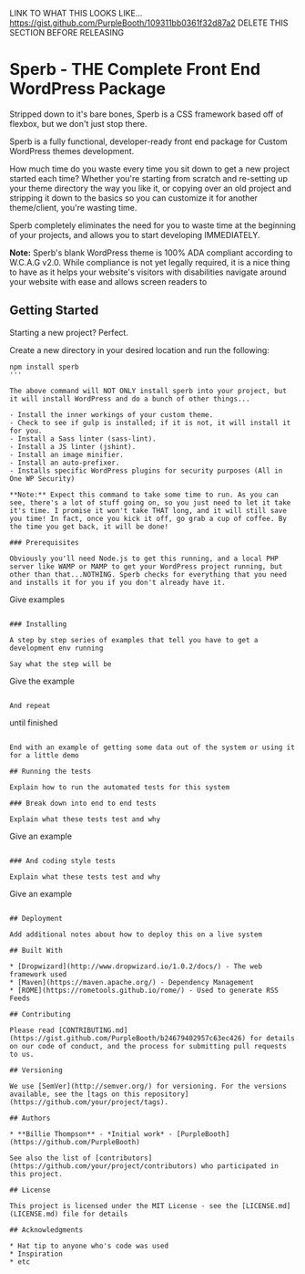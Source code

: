 LINK TO WHAT THIS LOOKS LIKE... https://gist.github.com/PurpleBooth/109311bb0361f32d87a2
DELETE THIS SECTION BEFORE RELEASING

# Sperb - THE Complete Front End WordPress Package

Stripped down to it's bare bones, Sperb is a CSS framework based off of flexbox, but we don't just stop there. 

Sperb is a fully functional, developer-ready front end package for Custom WordPress themes development.

How much time do you waste every time you sit down to get a new project started each time? Whether you're starting from scratch and re-setting up your theme directory the way you like it, or copying over an old project and stripping it down to the basics so you can customize it for another theme/client, you're wasting time. 

Sperb completely eliminates the need for you to waste time at the beginning of your projects, and allows you to start developing IMMEDIATELY. 

**Note:** Sperb's blank WordPress theme is 100% ADA compliant according to W.C.A.G v2.0. While compliance is not yet legally required, it is a nice thing to have as it helps your website's visitors with disabilities navigate around your website with ease and allows screen readers to

## Getting Started

Starting a new project? Perfect. 

Create a new directory in your desired location and run the following:

```
npm install sperb
'''

The above command will NOT ONLY install sperb into your project, but it will install WordPress and do a bunch of other things...

- Install the inner workings of your custom theme.
- Check to see if gulp is installed; if it is not, it will install it for you.
- Install a Sass linter (sass-lint).
- Install a JS linter (jshint).
- Install an image minifier.
- Install an auto-prefixer.
- Installs specific WordPress plugins for security purposes (All in One WP Security)

**Note:** Expect this command to take some time to run. As you can see, there's a lot of stuff going on, so you just need to let it take it's time. I promise it won't take THAT long, and it will still save you time! In fact, once you kick it off, go grab a cup of coffee. By the time you get back, it will be done!

### Prerequisites

Obviously you'll need Node.js to get this running, and a local PHP server like WAMP or MAMP to get your WordPress project running, but other than that...NOTHING. Sperb checks for everything that you need and installs it for you if you don't already have it.

```
Give examples
```

### Installing

A step by step series of examples that tell you have to get a development env running

Say what the step will be

```
Give the example
```

And repeat

```
until finished
```

End with an example of getting some data out of the system or using it for a little demo

## Running the tests

Explain how to run the automated tests for this system

### Break down into end to end tests

Explain what these tests test and why

```
Give an example
```

### And coding style tests

Explain what these tests test and why

```
Give an example
```

## Deployment

Add additional notes about how to deploy this on a live system

## Built With

* [Dropwizard](http://www.dropwizard.io/1.0.2/docs/) - The web framework used
* [Maven](https://maven.apache.org/) - Dependency Management
* [ROME](https://rometools.github.io/rome/) - Used to generate RSS Feeds

## Contributing

Please read [CONTRIBUTING.md](https://gist.github.com/PurpleBooth/b24679402957c63ec426) for details on our code of conduct, and the process for submitting pull requests to us.

## Versioning

We use [SemVer](http://semver.org/) for versioning. For the versions available, see the [tags on this repository](https://github.com/your/project/tags). 

## Authors

* **Billie Thompson** - *Initial work* - [PurpleBooth](https://github.com/PurpleBooth)

See also the list of [contributors](https://github.com/your/project/contributors) who participated in this project.

## License

This project is licensed under the MIT License - see the [LICENSE.md](LICENSE.md) file for details

## Acknowledgments

* Hat tip to anyone who's code was used
* Inspiration
* etc

